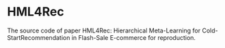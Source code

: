 # HML4Rec
The source code of paper HML4Rec: Hierarchical Meta-Learning for Cold-StartRecommendation in Flash-Sale E-commerce for reproduction.
